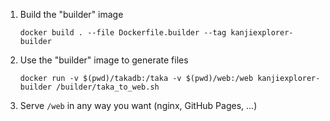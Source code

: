 1. Build the "builder" image

   ```docker build . --file Dockerfile.builder --tag kanjiexplorer-builder```
1. Use the "builder" image to generate files

   ```docker run -v $(pwd)/takadb:/taka -v $(pwd)/web:/web kanjiexplorer-builder /builder/taka_to_web.sh```

1. Serve `/web` in any way you want (nginx, GitHub Pages, ...)
